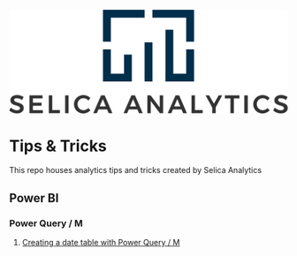 ![alt text](https://github.com/Selica-Analytics/tips/blob/main/transparent_w_name.png)

# Tips & Tricks

This repo houses analytics tips and tricks created by Selica Analytics

## Power BI

### Power Query / M
1. [Creating a date table with Power Query / M](https://github.com/Selica-Analytics/[tips/blob/main/power_bi/power_query_date_t]able.pbix)

